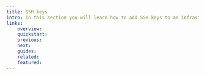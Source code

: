 ```yaml
---
title: SSH keys
intro: In this section you will learn how to add SSH keys to an infrastructure environment, authorize the added keys to allow users to SSH into one or multiple servers and how to remove access from users that should no longer be able to login into servers to which they used to have access.
links:
    overview:
    quickstart:
    previous:
    next:
    guides:
    related:
    featured:
---
```

